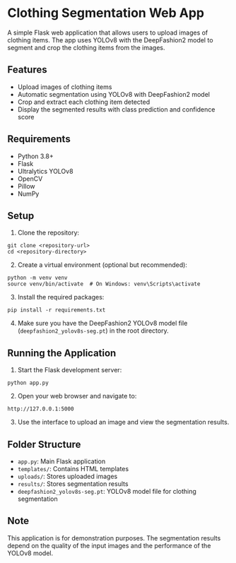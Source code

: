 # Clothing Segmentation Web App

A simple Flask web application that allows users to upload images of clothing items. The app uses YOLOv8 with the DeepFashion2 model to segment and crop the clothing items from the images.

## Features

- Upload images of clothing items
- Automatic segmentation using YOLOv8 with DeepFashion2 model
- Crop and extract each clothing item detected
- Display the segmented results with class prediction and confidence score

## Requirements

- Python 3.8+
- Flask
- Ultralytics YOLOv8
- OpenCV
- Pillow
- NumPy

## Setup

1. Clone the repository:
```
git clone <repository-url>
cd <repository-directory>
```

2. Create a virtual environment (optional but recommended):
```
python -m venv venv
source venv/bin/activate  # On Windows: venv\Scripts\activate
```

3. Install the required packages:
```
pip install -r requirements.txt
```

4. Make sure you have the DeepFashion2 YOLOv8 model file (`deepfashion2_yolov8s-seg.pt`) in the root directory.

## Running the Application

1. Start the Flask development server:
```
python app.py
```

2. Open your web browser and navigate to:
```
http://127.0.0.1:5000
```

3. Use the interface to upload an image and view the segmentation results.

## Folder Structure

- `app.py`: Main Flask application
- `templates/`: Contains HTML templates
- `uploads/`: Stores uploaded images
- `results/`: Stores segmentation results
- `deepfashion2_yolov8s-seg.pt`: YOLOv8 model file for clothing segmentation

## Note

This application is for demonstration purposes. The segmentation results depend on the quality of the input images and the performance of the YOLOv8 model. 